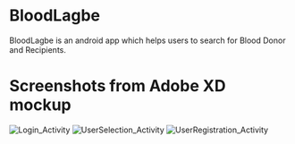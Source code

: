# BloodLagbe
BloodLagbe is an android app which helps users to search for Blood Donor and Recipients.

# Screenshots from Adobe XD mockup
![Login_Activity](https://user-images.githubusercontent.com/57093421/149234345-e989c051-5e07-4900-a7cf-caef221669ac.png)
![UserSelection_Activity](https://user-images.githubusercontent.com/57093421/149021829-2834aa98-5f6a-435f-b389-ec3fdb6c7887.png)
![UserRegistration_Activity](https://user-images.githubusercontent.com/57093421/149022394-297627d5-f89e-4f04-8dbc-6ad537da8d70.png)
